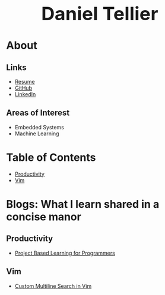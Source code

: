<h1 style="font-size: 50px; text-align: center;">Daniel Tellier</h1>

# About
## Links
- [Resume](./docs/daniel_tellier.pdf)
- [GitHub](https://github.com/DanielTellier)
- [LinkedIn](https://www.linkedin.com/in/daniel-tellier-210ab3a4/)

## Areas of Interest
- Embedded Systems
- Machine Learning

# Table of Contents
- [Productivity](#productivity)
- [Vim](#vim)

# Blogs: What I learn shared in a concise manor
## Productivity
- [Project Based Learning for Programmers](./blogs/project_based_learning_1.md)

## Vim
- [Custom Multiline Search in Vim](./blogs/vim_multi_line_search_2.md)
